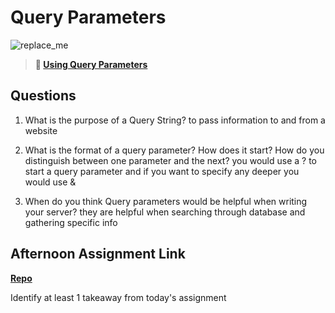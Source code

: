 # Query Parameters

![replace_me](https://codeworks.blob.core.windows.net/public/assets/img/illustrations/placeholder.svg)

> **📖 [Using Query Parameters](https://codeworksacademy.com/fs-student-guide/resources/wk5/01-Query-Parameters)**

## Questions

1. What is the purpose of a Query String?
to pass information to and from a website

2. What is the format of a query parameter? How does it start? How do you distinguish between one parameter and the next? you would use a ? to start a query parameter and if you want to specify any deeper you would use &

3. When do you think Query parameters would be helpful when writing your server? they are helpful when searching  through database and gathering specific info

## Afternoon Assignment Link

**[Repo](https://github.com/calvinthurst/<ASSIGNMENT_REPO>)**

Identify at least 1 takeaway from today's assignment
